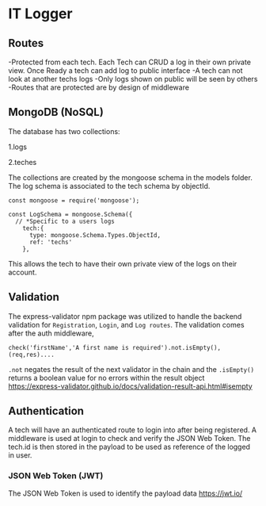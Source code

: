 # IT Logger

## Routes
-Protected from each tech. Each Tech can CRUD a log in their own private view. Once Ready a tech can add log to public interface
-A tech can not look at another techs logs
-Only logs shown on public will be seen by others
-Routes that are protected are by design of middleware

## MongoDB (NoSQL)
The database has two collections:

1.logs

2.teches

The collections are created by the mongoose schema in the models folder. The log schema is associated to the tech schema by objectId.
```
const mongoose = require('mongoose');

const LogSchema = mongoose.Schema({
  // *Specific to a users logs
    tech:{
      type: mongoose.Schema.Types.ObjectId, 
      ref: 'techs' 
    },
  ```
 This allows the tech to have their own private view of the logs on their account. 

## Validation
The express-validator npm package was utilized to handle the backend validation for `Registration`, `Login`, and `Log routes`.
The validation comes after the auth middleware,
``` 
check('firstName','A first name is required').not.isEmpty(), (req,res)....
```
`.not` negates the result of the next validator in the chain and the `.isEmpty()` returns a boolean value for no errors within the result object
https://express-validator.github.io/docs/validation-result-api.html#isempty

## Authentication
A tech will have an authenticated route to login into after being registered. A middleware is used at login to check and verify the JSON Web Token. The tech.id is then stored in the payload to be used as reference of the logged in user. 
### JSON Web Token (JWT)
The JSON Web Token is used to identify the payload data
https://jwt.io/

